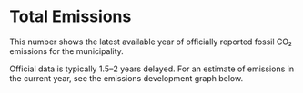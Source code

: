 # Total Emissions

This number shows the latest available year of officially reported fossil CO₂ emissions for the municipality.

Official data is typically 1.5–2 years delayed. For an estimate of emissions in the current year, see the emissions development graph below.
